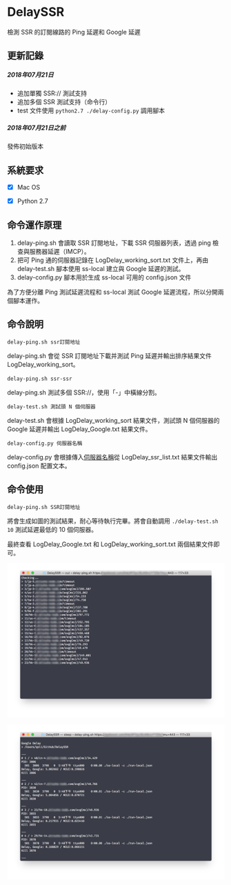 # DelaySSR
檢測 SSR 的訂閱線路的 Ping 延遲和 Google 延遲



## 更新記錄

##### 2018年07月21日

* 追加單獨 SSR:// 測試支持
* 追加多個 SSR 測試支持（命令行）
* test 文件使用 `python2.7 ./delay-config.py` 調用腳本

##### 2018年07月21日之前

發佈初始版本



## 系統要求

- [x] Mac OS
- [x] Python 2.7



## 命令運作原理

1. delay-ping.sh 會讀取 SSR 訂閱地址，下載 SSR 伺服器列表，透過 ping 檢查與服務器延遲（IMCP）。
2. 把可 Ping 通的伺服器記錄在 LogDelay_working_sort.txt 文件上，再由 delay-test.sh 腳本使用 ss-local 建立與 Google 延遲的測試。
3. delay-config.py 腳本用於生成 ss-local 可用的 config.json 文件

為了方便分離 Ping 測試延遲流程和 ss-local 測試 Google 延遲流程，所以分開兩個腳本運作。



## 命令說明

`delay-ping.sh ssr訂閱地址`

delay-ping.sh 會從 SSR 訂閱地址下載并測試 Ping 延遲并輸出排序結果文件 LogDelay_working_sort。

`delay-ping.sh ssr-ssr`

delay-ping.sh 測試多個 SSR://，使用「-」中橫線分割。

`delay-test.sh 測試頭 N 個伺服器`

delay-test.sh 會根據 LogDelay_working_sort 結果文件，測試頭 N 個伺服器的 Google 延遲并輸出 LogDelay_Google.txt 結果文件。

`delay-config.py 伺服器名稱`

delay-config.py 會根據傳入<u>伺服器名稱</u>從 LogDelay_ssr_list.txt 結果文件輸出 config.json 配置文本。



## 命令使用

`delay-ping.sh SSR訂閱地址`

將會生成如圖的測試結果，耐心等待執行完畢。將會自動調用 `./delay-test.sh 10` 測試延遲最低的 10 個伺服器。

最終查看 LogDelay_Google.txt 和 LogDelay_working_sort.txt 兩個結果文件即可。

![image-20180718174642567](./readme/image-20180718174642567.png)

![image-20180718175012775](./readme/image-20180718175012775.png)